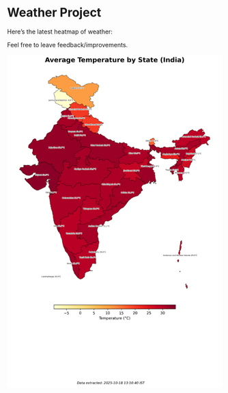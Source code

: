 # Weather Project

Here’s the latest heatmap of weather:

Feel free to leave feedback/improvements.

![India Heatmap](docs/assets/india_heatmap.png?v=F3447B)
